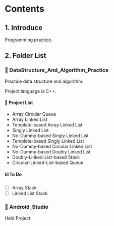 # Contents

## 1. Introduce

Programming practice.


## 2. Folder List

### :open_file_folder: DataStructure_And_Algorithm_Practice

Practice data structure and algorithm.

Project language is C++.

#### :pushpin: Project List
- Array Circular Queue
- Array Linked List
- Template-based Array Linked List
- Singly Linked List
- No-Dummy-based Singly Linked List
- Template-based Singly Linked List
- No-Dummy-based Circular Linked List
- No-Dummy-based Doubly Linked List
- Doubly-Linked-List-based Stack
- Circular-Linked-List-based Queue

#### :ballot_box_with_check: To Do
- [ ] Array Stack
- [ ] Linked List Stack

### :file_folder: Android_Studio

Held Project.